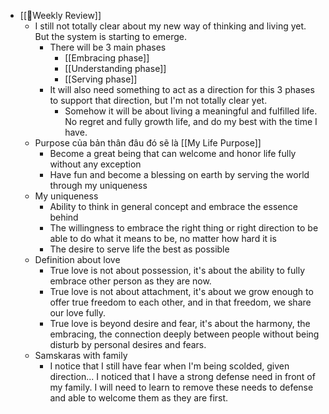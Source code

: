 - [[📝Weekly Review]]
    - I still not totally clear about my new way of thinking and living yet. But the system is starting to emerge.
        - There will be 3 main phases
            - [[Embracing phase]]
            - [[Understanding phase]]
            - [[Serving phase]]
        - It will also need something to act as a direction for this 3 phases to support that direction, but I'm not totally clear yet.
            - Somehow it will be about living a meaningful and fulfilled life. No regret and fully growth life, and do my best with the time I have.
    - Purpose của bản thân đâu đó sẽ là [[My Life Purpose]]
        -  Become a great being that can welcome and honor life fully without any exception
        - Have fun and become a blessing on earth by serving the world through my uniqueness
    - My uniqueness
        - Ability to think in general concept and embrace the essence behind
        - The willingness to embrace the right thing or right direction to be able to do what it means to be, no matter how hard it is
        - The desire to serve life the best as possible
    - Definition about love
        - True love is not about possession, it's about the ability to fully embrace other person as they are now. 
        - True love is not about attachment, it's about we grow enough to offer true freedom to each other, and in that freedom, we share our love fully.
        - True love is beyond desire and fear, it's about the harmony, the embracing, the connection deeply between people without being disturb by personal desires and fears.
    - Samskaras with family
        - I notice that I still have fear when I'm being scolded, given direction... I noticed that I have a strong defense need in front of my family. I will need to learn to remove these needs to defense and able to welcome them as they are first.
